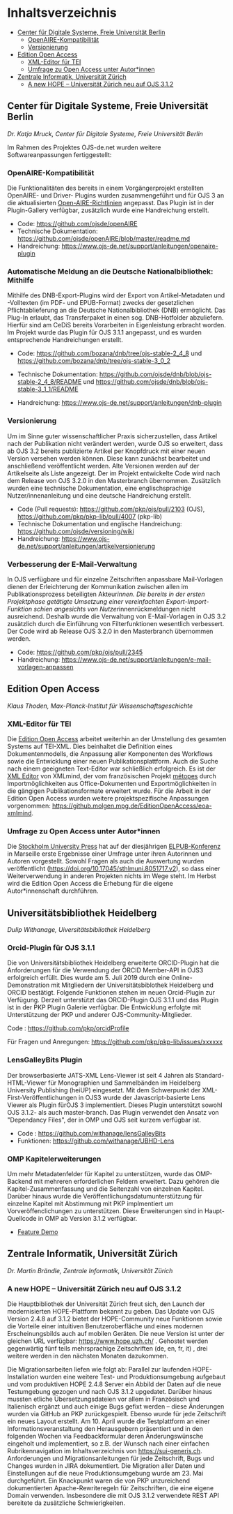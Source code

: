 
# Inhaltsverzeichnis

- [Center für Digitale Systeme, Freie Universität Berlin](#center-für-digitale-systeme-freie-universität-berlin)
  * [OpenAIRE-Kompatibilität](#openaire-kompatibilität)
  * [Versionierung](#versionierung)
- [Edition Open Access](#edition-open-access)
  * [XML-Editor für TEI](#xml-editor-für-tei)
  * [Umfrage zu Open Access unter Autor*innen](umfrage-zu-open-access-unter-autor*innen)
- [Zentrale Informatik, Universität Zürich](#zentrale-informatik-universität-zürich)
  * [A new HOPE – Universität Zürich neu auf OJS 3.1.2](#a-new-hope--universität-zürich-neu-auf-ojs-312)

## Center für Digitale Systeme, Freie Universität Berlin
 *Dr. Katja Mruck, Center für Digitale Systeme, Freie Universität Berlin*

Im Rahmen des Projektes OJS-de.net wurden weitere Softwareanpassungen fertiggestellt:

### OpenAIRE-Kompatibilität
Die Funktionalitäten des bereits in einem Vorgängerprojekt erstellten OpenAIRE- und Driver- Plugins wurden zusammengeführt und für OJS 3 an die aktualisierten [Open-AIRE-Richtlinien](https://guidelines.openaire.eu/en/latest/data/index.html) angepasst. Das Plugin ist in der Plugin-Gallery verfügbar, zusätzlich wurde eine Handreichung erstellt.

* Code: https://github.com/ojsde/openAIRE   
* Technische Dokumentation: https://github.com/ojsde/openAIRE/blob/master/readme.md 
* Handreichung: https://www.ojs-de.net/support/anleitungen/openaire-plugin

### Automatische Meldung an die Deutsche Nationalbibliothek: Mithilfe

Mithilfe des DNB-Export-Plugins wird der Export von Artikel-Metadaten und -Volltexten (im PDF- und EPUB-Format) zwecks der gesetzlichen Pflichtablieferung an die Deutsche Nationalbibliothek (DNB) ermöglicht. Das Plug-In erlaubt, das Transferpaket in einen sog. DNB-Hotfolder abzuliefern. Hierfür sind am CeDiS bereits Vorarbeiten in Eigenleistung erbracht worden. Im Projekt wurde das Plugin für OJS 3.1.1 angepasst, und es wurden entsprechende Handreichungen erstellt.

* Code: https://github.com/bozana/dnb/tree/ojs-stable-2_4_8 und https://github.com/bozana/dnb/tree/ojs-stable-3_0_2 
* Technische Dokumentation: https://github.com/ojsde/dnb/blob/ojs-stable-2_4_8/README und https://github.com/ojsde/dnb/blob/ojs-stable-3_1_1/README 

* Handreichung: https://www.ojs-de.net/support/anleitungen/dnb-plugin

### Versionierung
 

Um im Sinne guter wissenschaftlicher Praxis sicherzustellen, dass Artikel nach der Publi­kation nicht verändert werden, wurde OJS so erweitert, dass ab OJS 3.2 bereits publizierte Artikel per Knopfdruck mit einer neuen Version versehen werden können. Diese kann zunächst bearbeitet und anschließend veröffentlicht werden. Alte Versionen werden auf der Artikelseite als Liste angezeigt. Der im Projekt entwickelte Code wird nach dem Release von OJS 3.2.0 in den Masterbranch übernommen. Zusätzlich wurden eine technische Dokumentation, eine englischsprachige Nutzer/innenanleitung und eine deutsche Handreichung erstellt.
* Code (Pull requests): https://github.com/pkp/ojs/pull/2103 (OJS), https://github.com/pkp/pkp-lib/pull/4007 (pkp-lib)
* Technische Dokumentation und englische Handreichung: https://github.com/ojsde/versioning/wiki
* Handreichung: https://www.ojs-de.net/support/anleitungen/artikelversionierung

### Verbesserung der E-Mail-Verwaltung 

In OJS verfügbare und für einzelne Zeitschriften anpassbare
Mail-Vorlagen dienen der Erleichterung der Kommunikation zwischen allen
im Publikationsprozess beteiligten Akteur*innen. Die bereits in der
ersten Projektphase getätigte Umsetzung einer vereinfachten
Export-Import-Funktion schien angesichts von Nutzer*innenrückmeldungen
nicht ausreichend. Deshalb wurde die Verwaltung von E-Mail-Vorlagen in
OJS 3.2 zusätzlich durch die Einführung von Filterfunktionen wesentlich
verbessert. Der Code wird ab Release OJS 3.2.0 in den Masterbranch
übernommen werden.
* Code: https://github.com/pkp/ojs/pull/2345
* Handreichung: https://www.ojs-de.net/support/anleitungen/e-mail-vorlagen-anpassen




## Edition Open Access

*Klaus Thoden, Max-Planck-Institut für Wissenschaftsgeschichte*

### XML-Editor für TEI
Die [Edition Open Access](http://edition-open-access.de/) arbeitet
weiterhin an der Umstellung des gesamten Systems auf TEI-XML. Dies
beinhaltet die Definition eines Dokumentenmodells, die Anpassung aller
Komponenten des Workflows sowie die Entwicklung einer neuen
Publikationsplattform. Auch die Suche nach einem geeigneten
Text-Editor war schließlich erfolgreich. Es ist der [XML
Editor](https://www.xmlmind.com/xmleditor/) von XMLmind, der vom
französischen Projekt [métopes](http://www.numedif.fr/metopes.html)
durch Importmöglichkeiten aus Office-Dokumenten und
Exportmöglichkeiten in die gängigen Publikationsformate erweitert
wurde. Für die Arbeit in der Edition Open Access wurden weitere
projektspezifische Anpassungen vorgenommen:
https://github.molgen.mpg.de/EditionOpenAccess/eoa-xmlmind.

### Umfrage zu Open Access unter Autor*innen
Die [Stockholm University Press](http://stockholmuniversitypress.se/)
hat auf der diesjährigen
[ELPUB-Konferenz](http://elpub2019.hypotheses.org/) in Marseille erste
Ergebnisse einer Umfrage unter ihren Autorinnen und Autoren
vorgestellt. Sowohl Fragen als auch die Auswertung wurden
veröffentlicht (https://doi.org/10.17045/sthlmuni.8051717.v2), so dass
einer Weiterverwendung in anderen Projekten nichts im Wege steht. Im
Herbst wird die Edition Open Access die Erhebung für die eigene
Autor*innenschaft durchführen.


## Universitätsbibliothek Heidelberg


*Dulip Withanage, Uiversitätsbibliothek Heidelberg*

### Orcid-Plugin für OJS 3.1.1

Die von Universitätsbibliothek Heidelberg erweiterte ORCID-Plugin hat die Anforderungen für die Verwendung der ORCID Member-API in OJS3 erfolgreich erfüllt.  Dies wurde am 5. Juli 2019 durch eine Online-Demonstration mit Mitgliedern der Universitätsbiblothek Heidelberg und  ORCID bestätigt. Folgende Funktionen stehen im neuen Orcid-Plugin zur Verfügung.  Derzeit unterstützt das ORCID-Plugin  OJS  3.1.1 und das Plugin ist in der PKP Plugin Galerie verfügbar. Die Entwicklung erfolgte mit Unterstützung der PKP und anderer OJS-Community-Mitglieder.

Code : https://github.com/pkp/orcidProfile

Für Fragen und Anregungen: https://github.com/pkp/pkp-lib/issues/xxxxxx

### LensGalleyBits Plugin

Der browserbasierte JATS-XML Lens-Viewer ist seit 4 Jahren als
Standard-HTML-Viewer für Monographien und Sammelbänden im Heidelberg
University Publishing (heiUP) eingesetzt. Mit dem Schwerpunkt der
XML-First-Veröffentlichungen in OJS3 wurde der Javascript-basierte Lens
Viewer als Plugin fürOJS 3 implementiert. Dieses Plugin unterstützt
sowohl OJS 3.1.2- als auch master-branch. Das Plugin verwendet den
Ansatz von "Dependancy Files", der in OMP und OJS seit kurzem verfügbar
ist.

* Code : https://github.com/withanage/lensGalleyBits
* Funktionen: https://github.com/withanage/UBHD-Lens

### OMP Kapitelerweiterungen
Um mehr Metadatenfelder für Kapitel zu unterstützen, wurde das
OMP-Backend mit mehreren erforderlichen Feldern erweitert. Dazu gehören
die Kapitel-Zusammenfassung und die Seitenzahl von einzelnen Kapitel.
Darüber hinaus wurde die Veröffentlichungsdatumunterstützung für
einzelne Kapitel mit Abstimmung mit PKP implmentiert um
Vorveröffenclichungen zu unterstützen. Diese Erweiterungen sind in
Haupt-Quellcode  in OMP ab Version 3.1.2 verfügbar.

* [Feature Demo](https://user-images.githubusercontent.com/1921992/60190876-ab86c100-9833-11e9-9e5d-c048fe0f6417.gif)
## Zentrale Informatik, Universität Zürich

*Dr. Martin Brändle, Zentrale Informatik, Universität Zürich*

### A new HOPE – Universität Zürich neu auf OJS 3.1.2

Die Hauptbibliothek der Universität Zürich freut sich, den Launch der modernisierten HOPE-Plattform bekannt zu geben. Das Update von OJS Version 2.4.8 auf 3.1.2 bietet der HOPE-Community neue Funktionen sowie die Vorteile einer intuitiven Benutzeroberfläche und eines modernen Erscheinungsbilds auch auf mobilen Geräten. Die neue Version ist unter der gleichen URL verfügbar: https://www.hope.uzh.ch/ . Gehostet werden gegenwärtig fünf teils mehrsprachige Zeitschriften (de, en, fr, it) , drei weitere werden in den nächsten Monaten dazukommen.

Die Migrationsarbeiten liefen wie folgt ab: Parallel zur laufenden HOPE-Installation wurden eine weitere Test- und Produktionsumgebung aufgebaut und vom produktiven HOPE 2.4.8 Server ein Abbild der Daten auf die neue Testumgebung gezogen und nach OJS 3.1.2 upgedatet. Darüber hinaus mussten etliche Übersetzungsdateien vor allem in Französisch und Italienisch ergänzt und auch einige Bugs gefixt werden – diese Änderungen wurden via GitHub an PKP zurückgespielt. Ebenso wurde für jede Zeitschrift ein neues Layout erstellt. Am 10. April wurde die Testplattform an einer Informationsveranstaltung den Herausgebern präsentiert und in den folgenden Wochen via Feedbackformular deren Änderungswünsche eingeholt und implementiert, so z.B. der Wunsch nach einer einfachen Rubrikennavigation im Inhaltsverzeichnis von https://sui-generis.ch. Anforderungen und Migrationsanleitungen für jede Zeitschrift, Bugs und Changes wurden in JIRA dokumentiert. Die Migration aller Daten und Einstellungen auf die neue Produktionsumgebung wurde am 23. Mai durchgeführt. Ein Knackpunkt waren die von PKP unzureichend dokumentierten Apache-Rewriteregeln für Zeitschriften, die eine eigene Domain verwenden. Insbesondere die mit OJS 3.1.2 verwendete REST API bereitete da zusätzliche Schwierigkeiten.


